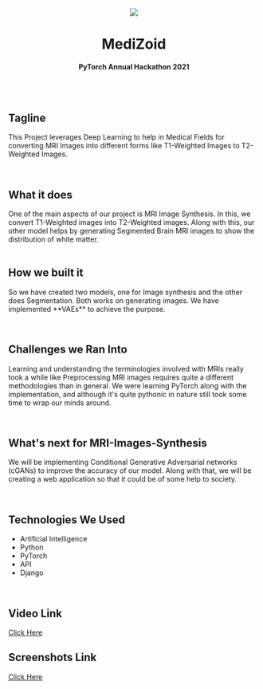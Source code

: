 <div align="center">
<img src="https://github.com/404Enigma/nanogiants-hackathon-2021/blob/master/Extra/medizoid.png">
<h1>MediZoid</h1>
<h4>PyTorch Annual Hackathon 2021</h4>
</div>
&nbsp;
&nbsp;

<div>
&nbsp;
<h2>Tagline</h2>
<p>This Project leverages Deep Learning to help in Medical Fields for converting MRI Images into different forms like T1-Weighted Images to T2-Weighted Images. </p>
</div>
&nbsp;
&nbsp;

<div>

<h2>What it does</h2>
One of the main aspects of our project is MRI Image Synthesis. In this, we convert T1-Weighted images into T2-Weighted images. Along with this, our other model helps by generating Segmented Brain MRI images to show the distribution of white matter.

</div>
&nbsp;
&nbsp;

<div>

<h2>How we built it</h2>
<p>
So we have created two models, one for Image synthesis and the other does Segmentation. Both works on generating images. We have implemented **VAEs** to achieve the purpose.
</p>
</div>
&nbsp;
&nbsp;

<div>
<h2>Challenges we Ran Into</h2>
<p>
Learning and understanding the terminologies involved with MRIs really took a while like Preprocessing MRI images requires quite a different methodologies than in general. We were learning PyTorch along with the implementation, and although it's quite pythonic in nature still took some time to wrap our minds around.
</p>
</div>
&nbsp;
&nbsp;

<div>
<h2>What's next for MRI-Images-Synthesis</h2>
<p>
We will be implementing Conditional Generative Adversarial networks (cGANs) to improve the accuracy of our model. Along with that, we will be creating a web application so that it could be of some help to society.
</p>
</div>
&nbsp;
&nbsp;

<div>
<h2>Technologies We Used</h2>

<ul>

<li>Artificial Intelligence</li>
<li>Python</li>
<li>PyTorch</li>
<li>API</li>
<li>Django</li>

</ul>

</div>
&nbsp;
&nbsp;

<h2>Video Link</h2>
<a href="https://vimeo.com/642060687" target="_blank">Click Here</a>
&nbsp;
&nbsp;

<h2>Screenshots Link</h2>
<a href="https://drive.google.com/drive/folders/1seOTp9HjCvPvzKIlIuO-tAqo3me-tX47?usp=sharing">Click Here</a>
&nbsp;
&nbsp;
